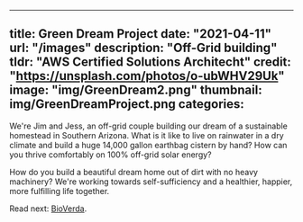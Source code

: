 
---
title: Green Dream Project
date: "2021-04-11"
url: "/images"
description: "Off-Grid building"
tldr: "AWS Certified Solutions Architecht"
credit: "https://unsplash.com/photos/o-ubWHV29Uk"
image: "img/GreenDream2.png"
thumbnail: img/GreenDreamProject.png
categories:
---

We're Jim and Jess, an off-grid couple building our dream of a sustainable homestead in Southern 
Arizona.  What is it like to live on rainwater in a dry climate and build a huge 14,000 gallon earthbag
cistern by hand?  How can you thrive comfortably on 100% off-grid solar energy?  
<!--more-->

How do you build a 
beautiful dream home out of dirt with no heavy machinery?  We're working towards self-sufficiency and a 
healthier, happier, more fulfilling life together.

Read next: [BioVerda](/music/).

